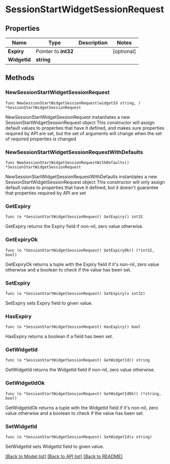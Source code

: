 # SessionStartWidgetSessionRequest

## Properties

Name | Type | Description | Notes
------------ | ------------- | ------------- | -------------
**Expiry** | Pointer to **int32** |  | [optional] 
**WidgetId** | **string** |  | 

## Methods

### NewSessionStartWidgetSessionRequest

`func NewSessionStartWidgetSessionRequest(widgetId string, ) *SessionStartWidgetSessionRequest`

NewSessionStartWidgetSessionRequest instantiates a new SessionStartWidgetSessionRequest object
This constructor will assign default values to properties that have it defined,
and makes sure properties required by API are set, but the set of arguments
will change when the set of required properties is changed

### NewSessionStartWidgetSessionRequestWithDefaults

`func NewSessionStartWidgetSessionRequestWithDefaults() *SessionStartWidgetSessionRequest`

NewSessionStartWidgetSessionRequestWithDefaults instantiates a new SessionStartWidgetSessionRequest object
This constructor will only assign default values to properties that have it defined,
but it doesn't guarantee that properties required by API are set

### GetExpiry

`func (o *SessionStartWidgetSessionRequest) GetExpiry() int32`

GetExpiry returns the Expiry field if non-nil, zero value otherwise.

### GetExpiryOk

`func (o *SessionStartWidgetSessionRequest) GetExpiryOk() (*int32, bool)`

GetExpiryOk returns a tuple with the Expiry field if it's non-nil, zero value otherwise
and a boolean to check if the value has been set.

### SetExpiry

`func (o *SessionStartWidgetSessionRequest) SetExpiry(v int32)`

SetExpiry sets Expiry field to given value.

### HasExpiry

`func (o *SessionStartWidgetSessionRequest) HasExpiry() bool`

HasExpiry returns a boolean if a field has been set.

### GetWidgetId

`func (o *SessionStartWidgetSessionRequest) GetWidgetId() string`

GetWidgetId returns the WidgetId field if non-nil, zero value otherwise.

### GetWidgetIdOk

`func (o *SessionStartWidgetSessionRequest) GetWidgetIdOk() (*string, bool)`

GetWidgetIdOk returns a tuple with the WidgetId field if it's non-nil, zero value otherwise
and a boolean to check if the value has been set.

### SetWidgetId

`func (o *SessionStartWidgetSessionRequest) SetWidgetId(v string)`

SetWidgetId sets WidgetId field to given value.



[[Back to Model list]](../README.md#documentation-for-models) [[Back to API list]](../README.md#documentation-for-api-endpoints) [[Back to README]](../README.md)


